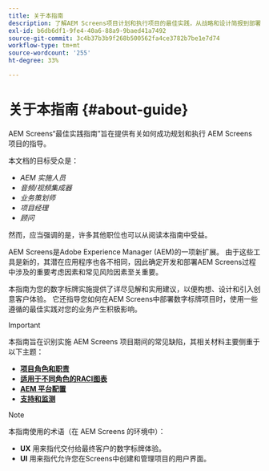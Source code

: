 ```yaml
---
title: 关于本指南
description: 了解AEM Screens项目计划和执行项目的最佳实践，从战略和设计简报到部署和支持后。
exl-id: b6db6df1-9fe4-40a6-88a9-9baed41a7492
source-git-commit: 3c4b37b3b9f268b500562fa4ce3782b7be1e7d74
workflow-type: tm+mt
source-wordcount: '255'
ht-degree: 33%

---
```


# 关于本指南 {#about-guide}

AEM Screens“最佳实践指南”旨在提供有关如何成功规划和执行 AEM Screens 项目的指导。

本文档的目标受众是：

* *AEM 实施人员*
* *音频/视频集成器*
* *业务策划师*
* *项目经理*
* *顾问*

然而，应当强调的是，许多其他职位也可以从阅读本指南中受益。

AEM Screens是Adobe Experience Manager (AEM)的一项新扩展。 由于这些工具是新的，其潜在应用程序也各不相同，因此确定开发和部署AEM Screens过程中涉及的重要考虑因素和常见风险因素至关重要。

本指南为您的数字标牌实施提供了详尽见解和实用建议，以便构想、设计和引入创意客户体验。 它还指导您如何在AEM Screens中部署数字标牌项目时，使用一些遵循的最佳实践对您的业务产生积极影响。

>[!IMPORTANT]
>
> 本指南旨在识别实施 AEM Screens 项目期间的常见缺陷，其相关材料主要侧重于以下主题：
>
> * **[项目角色和职责](roles-responsibilities.md)**
> * **[适用于不同角色的RACI图表](roles-responsibilities.md#raci-chart)**
> * **[AEM 平台配置](aem-platform-configurations.md)**
> * **[支持和监测](support-monitoring.md)**

>[!NOTE]
>
> 本指南使用的术语（在 AEM Screens 的环境中）：
>
> * **UX** 用来指代交付给最终客户的数字标牌体验。
> * **UI** 用来指代允许您在Screens中创建和管理项目的用户界面。
